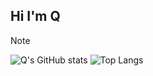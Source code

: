 ## Hi I'm Q

> [!NOTE]
> ![Q's GitHub stats](https://github-readme-stats.vercel.app/api?username=202420505&show_icons=true&theme=radical)
>![Top Langs](https://github-readme-stats.vercel.app/api/top-langs/?username=202420505&layout=compact)


